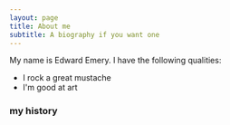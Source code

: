 ```yaml
---
layout: page
title: About me
subtitle: A biography if you want one
---
```


My name is Edward Emery. I have the following qualities:

- I rock a great mustache
- I'm good at art

### my history
